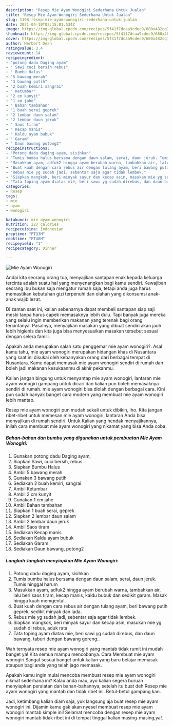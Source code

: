 ```yaml
---
description: "Resep Mie Ayam Wonogiri Sederhana Untuk Jualan"
title: "Resep Mie Ayam Wonogiri Sederhana Untuk Jualan"
slug: 1198-resep-mie-ayam-wonogiri-sederhana-untuk-jualan
date: 2021-04-10T02:15:01.534Z
image: https://img-global.cpcdn.com/recipes/5f41f7dcaa9cdec9/680x482cq70/mie-ayam-wonogiri-foto-resep-utama.jpg
thumbnail: https://img-global.cpcdn.com/recipes/5f41f7dcaa9cdec9/680x482cq70/mie-ayam-wonogiri-foto-resep-utama.jpg
cover: https://img-global.cpcdn.com/recipes/5f41f7dcaa9cdec9/680x482cq70/mie-ayam-wonogiri-foto-resep-utama.jpg
author: Herbert Dean
ratingvalue: 3.4
reviewcount: 14
recipeingredient:
- "potong dadu Daging ayam"
- " Sawi cuci bersih rebus"
- " Bumbu Halus"
- "5 bawang merah"
- "3 bawang putih"
- "2 buah kemiri sangrai"
- " Ketumbar"
- "2 cm kunyit"
- "1 cm jahe"
- " Bahan tambahan"
- "1 buah serai geprek"
- "2 lembar daun salam"
- "2 lembar daun jeruk"
- " Saos tiram"
- " Kecap manis"
- " Kaldu ayam bubuk"
- " Garam"
- " Daun bawang potong2"
recipeinstructions:
- "Potong dadu daging ayam, sisihkan"
- "Tumis bumbu halus bersama dengan daun salam, serai, daun jeruk. Tumis hinggal harum"
- "Masukkan ayam, adfuk2 hingga ayam berubah warna, tambahkan air, lalu beri saos tiram, kecap manis, kaldu bubuk dan sedikit garam. Masak hingga kuah memgental."
- "Buat kuah dengan cara rebus air dengan tulang ayam, beri bawang putih geprek, sedikit minyak dan lada."
- "Rebus mie yg sudah jadi, sebentar saja agar tidak lembek."
- "Siapkan mangkok, beri minyak sayur dan kecap asin, masukan mie yg sudah di rebus, aduk rata"
- "Tata toping ayam diatas mie, beri sawi yg sudah direbus, dan daun bawang, taburi dengan bawang goreng.."
categories:
- Resep
tags:
- mie
- ayam
- wonogiri

katakunci: mie ayam wonogiri 
nutrition: 227 calories
recipecuisine: Indonesian
preptime: "PT33M"
cooktime: "PT48M"
recipeyield: "1"
recipecategory: Dinner

---
```



![Mie Ayam Wonogiri](https://img-global.cpcdn.com/recipes/5f41f7dcaa9cdec9/680x482cq70/mie-ayam-wonogiri-foto-resep-utama.jpg)

Andai kita seorang orang tua, menyajikan santapan enak kepada keluarga tercinta adalah suatu hal yang menyenangkan bagi kamu sendiri. Kewajiban seorang ibu bukan saja mengatur rumah saja, tetapi anda juga harus memastikan kebutuhan gizi terpenuhi dan olahan yang dikonsumsi anak-anak wajib lezat.

Di zaman  saat ini, kalian sebenarnya dapat membeli santapan siap saji meski tanpa harus capek memasaknya lebih dulu. Tapi banyak juga mereka yang selalu ingin memberikan makanan yang terenak bagi orang tercintanya. Pasalnya, menyajikan masakan yang dibuat sendiri akan jauh lebih higienis dan kita juga bisa menyesuaikan masakan tersebut sesuai dengan selera famili. 



Apakah anda merupakan salah satu penggemar mie ayam wonogiri?. Asal kamu tahu, mie ayam wonogiri merupakan hidangan khas di Nusantara yang saat ini disukai oleh kebanyakan orang dari berbagai tempat di Nusantara. Kamu dapat memasak mie ayam wonogiri sendiri di rumah dan boleh jadi makanan kesukaanmu di akhir pekanmu.

Kalian jangan bingung untuk menyantap mie ayam wonogiri, lantaran mie ayam wonogiri gampang untuk dicari dan kalian pun boleh memasaknya sendiri di rumah. mie ayam wonogiri bisa diolah dengan berbagai cara. Kini pun sudah banyak banget cara modern yang membuat mie ayam wonogiri lebih mantap.

Resep mie ayam wonogiri pun mudah sekali untuk dibikin, lho. Kita jangan ribet-ribet untuk memesan mie ayam wonogiri, lantaran Anda bisa menyajikan di rumah sendiri. Untuk Kalian yang hendak menyajikannya, inilah cara membuat mie ayam wonogiri yang nikamat yang bisa Anda coba.

<!--inarticleads1-->

##### Bahan-bahan dan bumbu yang digunakan untuk pembuatan Mie Ayam Wonogiri:

1. Gunakan potong dadu Daging ayam,
1. Siapkan  Sawi, cuci bersih, rebus
1. Siapkan  Bumbu Halus
1. Ambil 5 bawang merah
1. Gunakan 3 bawang putih
1. Sediakan 2 buah kemiri, sangrai
1. Ambil  Ketumbar
1. Ambil 2 cm kunyit
1. Gunakan 1 cm jahe
1. Ambil  Bahan tambahan
1. Siapkan 1 buah serai, geprek
1. Siapkan 2 lembar daun salam
1. Ambil 2 lembar daun jeruk
1. Ambil  Saos tiram
1. Sediakan  Kecap manis
1. Sediakan  Kaldu ayam bubuk
1. Sediakan  Garam
1. Sediakan  Daun bawang, potong2




<!--inarticleads2-->

##### Langkah-langkah menyiapkan Mie Ayam Wonogiri:

1. Potong dadu daging ayam, sisihkan
1. Tumis bumbu halus bersama dengan daun salam, serai, daun jeruk. Tumis hinggal harum
1. Masukkan ayam, adfuk2 hingga ayam berubah warna, tambahkan air, lalu beri saos tiram, kecap manis, kaldu bubuk dan sedikit garam. Masak hingga kuah memgental.
1. Buat kuah dengan cara rebus air dengan tulang ayam, beri bawang putih geprek, sedikit minyak dan lada.
1. Rebus mie yg sudah jadi, sebentar saja agar tidak lembek.
1. Siapkan mangkok, beri minyak sayur dan kecap asin, masukan mie yg sudah di rebus, aduk rata
1. Tata toping ayam diatas mie, beri sawi yg sudah direbus, dan daun bawang, taburi dengan bawang goreng..




Wah ternyata resep mie ayam wonogiri yang mantab tidak rumit ini mudah banget ya! Kita semua mampu mencobanya. Cara Membuat mie ayam wonogiri Sangat sesuai banget untuk kalian yang baru belajar memasak ataupun bagi anda yang telah jago memasak.

Apakah kamu ingin mulai mencoba membuat resep mie ayam wonogiri nikmat sederhana ini? Kalau anda mau, ayo kalian segera buruan menyiapkan peralatan dan bahan-bahannya, setelah itu buat deh Resep mie ayam wonogiri yang mantab dan tidak ribet ini. Betul-betul gampang kan. 

Jadi, ketimbang kalian diam saja, yuk langsung aja buat resep mie ayam wonogiri ini. Dijamin kamu gak akan nyesel membuat resep mie ayam wonogiri mantab simple ini! Selamat mencoba dengan resep mie ayam wonogiri mantab tidak ribet ini di tempat tinggal kalian masing-masing,ya!.

